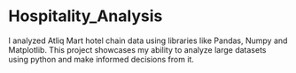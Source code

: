 # Hospitality_Analysis
I analyzed Atliq Mart hotel chain data using libraries like Pandas, Numpy and Matplotlib. This project showcases my ability to analyze large datasets using python and make informed decisions from it.
